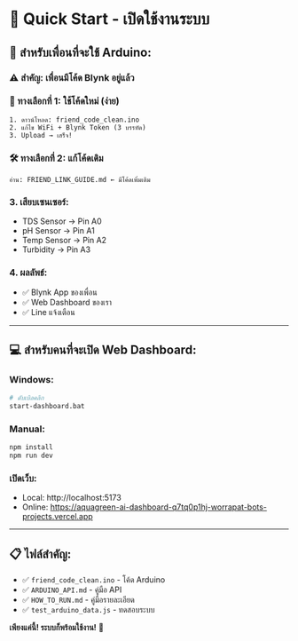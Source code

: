 # 🚀 Quick Start - เปิดใช้งานระบบ

## 📱 **สำหรับเพื่อนที่จะใช้ Arduino:**

### **⚠️ สำคัญ: เพื่อนมีโค้ด Blynk อยู่แล้ว**

### **🎯 ทางเลือกที่ 1: ใช้โค้ดใหม่ (ง่าย)**
```arduino
1. ดาวน์โหลด: friend_code_clean.ino
2. แก้ไข WiFi + Blynk Token (3 บรรทัด)
3. Upload → เสร็จ!
```

### **🛠️ ทางเลือกที่ 2: แก้โค้ดเดิม**
```arduino
อ่าน: FRIEND_LINK_GUIDE.md ← มีโค้ดเพิ่มเติม
```

### **3. เสียบเซนเซอร์:**
- TDS Sensor → Pin A0
- pH Sensor → Pin A1  
- Temp Sensor → Pin A2
- Turbidity → Pin A3

### **4. ผลลัพธ์:**
- ✅ Blynk App ของเพื่อน
- ✅ Web Dashboard ของเรา
- ✅ Line แจ้งเตือน

---

## 💻 **สำหรับคนที่จะเปิด Web Dashboard:**

### **Windows:**
```bash
# ดับเบิลคลิก
start-dashboard.bat
```

### **Manual:**
```bash
npm install
npm run dev
```

### **เปิดเว็บ:**
- Local: http://localhost:5173
- Online: https://aquagreen-ai-dashboard-q7tq0p1hj-worrapat-bots-projects.vercel.app

---

## 📋 **ไฟล์สำคัญ:**
- ✅ `friend_code_clean.ino` - โค้ด Arduino
- ✅ `ARDUINO_API.md` - คู่มือ API
- ✅ `HOW_TO_RUN.md` - คู่มือรายละเอียด
- ✅ `test_arduino_data.js` - ทดสอบระบบ

**เพียงแค่นี้! ระบบก็พร้อมใช้งาน!** 🚀
